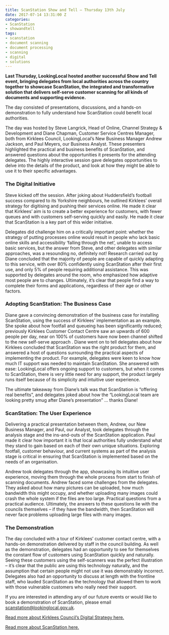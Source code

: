```yaml
---
title: ScanStation Show and Tell – Thursday 13th July
date: 2017-07-14 13:31:00 Z
categories:
- ScanStation
- showandtell
tags:
- scanstation
- document scanning
- document processing
- scanning
- digital
- solutions
---
```


**Last Thursday, LookingLocal hosted another successful Show and Tell event, bringing delegates from local authorities across the country together to showcase ScanStation, the integrated and transformative solution that delivers self-serve customer scanning for all kinds of documents and supporting evidence.**

The day consisted of presentations, discussions, and a hands-on demonstration to fully understand how ScanStation could benefit local authorities. 
 
The day was hosted by Steve Langrick, Head of Online, Channel Strategy & Development and Diane Chapman, Customer Service Centres Manager, both from Kirklees Council, LookingLocal’s New Business Manager Andrew Jackson, and Paul Meyers, our Business Analyst. These presenters highlighted the practical and business benefits of ScanStation, and answered questions about the opportunities it presents for the attending delegates. The highly interactive session gave delegates opportunities to delve into the details of the product, and look at how they might be able to use it to their specific advantages.
 
### The Digital Initiative

Steve kicked off the session. After joking about Huddersfield’s football success compared to its Yorkshire neighbours, he outlined Kirklees’ overall strategy for digitising and pushing their services online. He made it clear that Kirklees’ aim is to create a better experience for customers, with fewer queues and with customers self-serving quickly and easily. He made it clear that ScanStation is a key part of this wider initiative. 
 
Delegates did challenge him on a critically important point: whether the strategy of putting processes online would result in people who lack basic online skills and accessibility ‘falling through the net’, unable to access basic services, but the answer from Steve, and other delegates with similar approaches, was a resounding no, definitely not! Research carried out by Diane concluded that the majority of people are capable of quickly adapting to this service, with over 80% confidently using ScanStation after their first use, and only 5% of people requiring additional assistance. This was supported by delegates around the room, who emphasized how adaptive most people are to changes. Ultimately, it’s clear that people find a way to complete their forms and applications, regardless of their age or other factors.
 
### Adopting ScanStation: The Business Case

Diane gave a convincing demonstration of the business case for installing ScanStation, using the success of Kirklees’ implementation as an example. She spoke about how footfall and queueing has been significantly reduced; previously Kirklees Customer Contact Centre saw an upwards of 600 people per day, near on 100% of customers have now been channel shifted to the new self-serve approach . Diane went on to tell delegates about how Kirklees concluded that ScanStation was the right product for them, and answered a host of questions surrounding the practical aspects of implementing the product. For example, delegates were keen to know how much IT support was needed to maintain ScanStation. She answered with ease: LookingLocal offers ongoing support to customers, but when it comes to ScanStation, there is very little need for any support, the product largely runs itself because of its simplicity and intuitive user experience.
 
The ultimate takeaway from Diane’s talk was that ScanStation is “offering real benefits”, and delegates joked about how the “LookingLocal team are looking pretty smug after Diane’s presentation” … thanks Diane!
 
### ScanStation: The User Experience
 
Delivering a practical presentation between them, Andrew, our New Business Manager, and Paul, our Analyst, took delegates through the analysis stage and the ins-and-outs of the ScanStation application. Paul made it clear how important it is that local authorities fully understand what they stand to gain based on each of their own unique situations. Exploring footfall, customer behaviour, and current systems as part of the analysis stage is critical in ensuring that ScanStation is implemented based on the needs of an organisation. 
 
Andrew took delegates through the app, showcasing its intuitive user experience, moving them through the whole process from start to finish of scanning documents. Andrew faced some challenges from the delegates. They asked about how many pictures can be uploaded, how much bandwidth this might occupy, and whether uploading many images could crash the whole system if the files are too large. Practical questions from a practical audience. Ultimately, the answers to these questions lie with the councils themselves – if they have the bandwidth, then ScanStation will never face problems uploading large files with many images. 
 
### The Demonstration

The day concluded with a tour of Kirklees’ customer contact centre, with a hands-on demonstration delivered by staff in the council building. As well as the demonstration, delegates had an opportunity to see for themselves the constant flow of customers using ScanStation quickly and naturally. Seeing these customers using the self-scanners was the perfect illustration  – it’s clear that the public are using this technology naturally, and the assumption that certain people might not use it was demonstrably incorrect. Delegates also had an opportunity to discuss at length with the frontline staff, who lauded ScanStation as the technology that allowed them to work with those vulnerable customers who really need their support.

If you are interested in attending any of our future events or would like to book a demonstration of ScanStation, please email scanstation@lookinglocal.gov.uk.

[Read more about Kirklees Council’s Digital Strategy here.](https://www.kirklees.gov.uk/beta/delivering-services/pdf/digital-connectivity-strategy.pdf)

[Read more about ScanStation here.
](https://about.lookinglocal.gov.uk/solutions/scanstation/) 
